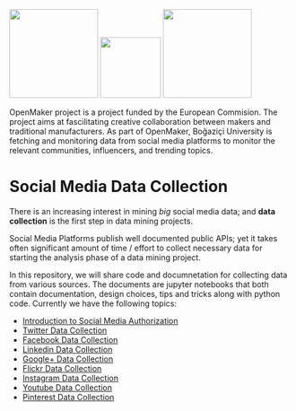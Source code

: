 
<img src="https://github.com/openmaker-eu/socialmedia/blob/master/Ekran%20Resmi%202017-01-11%2014.34.43.png" width="158">
<img src="https://github.com/openmaker-eu/socialmedia/blob/master/Boğaziçi_Üniversitesi_Logo.png" width="108">
<img src="https://github.com/openmaker-eu/socialmedia/blob/master/OpenMakerLogo.png" width="158">

OpenMaker project is a project funded by the European Commision. The project aims at fascilitating creative collaboration between makers and traditional manufacturers. As part of OpenMaker, Boğaziçi University is fetching and monitoring data from social media platforms to monitor the relevant communities, influencers, and trending topics. 


# Social Media Data Collection

There is an increasing interest in mining *big* social media data; and **data collection** is the first step in data mining projects.

Social Media Platforms publish well documented public APIs; yet it takes often significant amount of time / effort to collect necessary data for starting the analysis phase of a data mining project.

In this repository, we will share code and documnetation for collecting data from various sources. The documents are jupyter notebooks that both contain documentation, design choices, tips and tricks along with python code. Currently we have the following topics:

- [Introduction to Social Media Authorization](https://github.com/openmaker-eu/socialmedia/blob/master/Introduction%2Bto%2BSocial%2BMedia%2BPlatform%2BAuthorization.ipynb)
- [Twitter Data Collection](http://nbviewer.jupyter.org/github/openmaker-eu/socialmedia/blob/master/Twitter.ipynb)
- [Facebook Data Collection](http://nbviewer.jupyter.org/github/openmaker-eu/socialmedia/blob/master/Facebook.ipynb)
- [Linkedin Data Collection](http://nbviewer.jupyter.org/github/openmaker-eu/socialmedia/blob/master/Linkedin.ipynb)
- [Google+ Data Collection](http://nbviewer.jupyter.org/github/openmaker-eu/socialmedia/blob/master/Google%2B+API.ipynb)
- [Flickr Data Collection](http://nbviewer.jupyter.org/github/openmaker-eu/socialmedia/blob/master/Flickr.ipynb)
- [Instagram Data Collection](http://nbviewer.jupyter.org/github/openmaker-eu/socialmedia/blob/master/Instagram.ipynb)
- [Youtube Data Collection](http://nbviewer.jupyter.org/github/openmaker-eu/socialmedia/blob/master/Youtube.ipynb)
- [Pinterest Data Collection](https://github.com/openmaker-eu/socialmedia/blob/master/Pinterest.ipynb)
